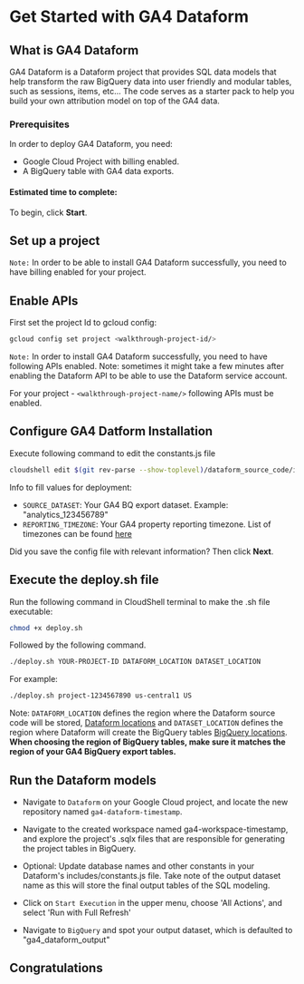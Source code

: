 # Get Started with GA4 Dataform

## What is GA4 Dataform

GA4 Dataform is a Dataform project that provides SQL data models that help transform the raw BigQuery data into user friendly and modular tables, such as sessions, items, etc... The code serves as a starter pack to help you build your own attribution model on top of the GA4 data.

### Prerequisites

In order to deploy GA4 Dataform, you need:
- Google Cloud Project with billing enabled.
- A BigQuery table with GA4 data exports.

<h4>Estimated time to complete:</h4>
<walkthrough-tutorial-duration duration="~10"></walkthrough-tutorial-duration>

To begin, click **Start**.

<h2 id="set-up-a-project" data-text="Set up a project">Set up a project</h2>

<walkthrough-project-setup billing></walkthrough-project-setup>

`Note:` In order to be able to install GA4 Dataform successfully, you need to have billing enabled for your project.

<h2 id="enable-apis" data-text="enable APIs">Enable APIs</h2>

First set the project Id to gcloud config:

```sh
gcloud config set project <walkthrough-project-id/>
```

`Note:` In order to install GA4 Dataform successfully, you need to have following APIs enabled. Note: sometimes it might take a few minutes after enabling the Dataform API to be able to use the Dataform service account.

For your project - `<walkthrough-project-name/>` following APIs must be enabled.

<walkthrough-enable-apis apis="workflows.googleapis.com,cloudscheduler.googleapis.com,bigquery.googleapis.com, dataform.googleapis.com, iam.googleapis.com"></walkthrough-enable-apis>

<h2 id="modify-constants-file" data-text="Modify constants.js file">Configure GA4 Datform Installation</h2>
Execute following command to edit the constants.js file

```sh
cloudshell edit $(git rev-parse --show-toplevel)/dataform_source_code/includes/constants.js
```
Info to fill values for deployment:

- `SOURCE_DATASET`: Your GA4 BQ export dataset. Example: "analytics_123456789"
- `REPORTING_TIMEZONE`: Your GA4 property reporting timezone. List of timezones can be found [here](https://en.wikipedia.org/wiki/List_of_tz_database_time_zones)

Did you save the config file with relevant information? Then click **Next**.

<h2 id="run-deploy.sh" data-text="Run deploy.sh">Execute the deploy.sh file</h2>

Run the following command in CloudShell terminal to make the .sh file executable: 

```sh
chmod +x deploy.sh
```

Followed by the following command.
```sh
./deploy.sh YOUR-PROJECT-ID DATAFORM_LOCATION DATASET_LOCATION
```

For example:
```sh
./deploy.sh project-1234567890 us-central1 US
``` 

Note: `DATAFORM_LOCATION` defines the region where the Dataform source code will be stored, [Dataform locations](https://cloud.google.com/dataform/docs/locations) and `DATASET_LOCATION` defines the region where Dataform will create the BigQuery tables [BigQuery locations](https://cloud.google.com/bigquery/docs/locations). **When choosing the region of BigQuery tables, make sure it matches the region of your GA4 BigQuery export tables.**

<h2 id="run-models" data-text="Run Dataform models">Run the Dataform models</h2>

- Navigate to `Dataform` on your Google Cloud project, and locate the new repository named `ga4-dataform-timestamp`. 

- Navigate to the created workspace named ga4-workspace-timestamp, and explore
the project's .sqlx files that are responsible for generating the project tables in BigQuery.

- Optional: Update database names and other constants in your Dataform's includes/constants.js file. Take note
of the output dataset name as this will store the final output tables of the SQL modeling.

- Click on `Start Execution` in the upper menu, choose 'All Actions', and select 'Run with Full Refresh'

- Navigate to `BigQuery` and spot your output dataset, which is defaulted to "ga4_dataform_output"

<h2>Congratulations</h2>
<walkthrough-conclusion-trophy></walkthrough-conclusion-trophy>